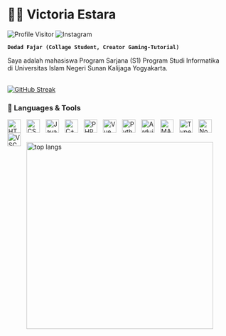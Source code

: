 # 👨‍💻 Victoria Estara
<img alt="Profile Visitor" src="https://img.shields.io/badge/Profile%20Visitors-172B4D?style=for-the-badge&logo=Opsgenie&logoColor=white" />
<img alt="Instagram" href="instagram.com/dedad_fajar" src="https://img.shields.io/badge/Instagram-E4405F?style=for-the-badge&logo=instagram&logoColor=white" />



**`Dedad Fajar (Collage Student, Creator Gaming-Tutorial)`**

Saya adalah mahasiswa Program Sarjana (S1) Program Studi Informatika
<br>
di Universitas Islam Negeri Sunan Kalijaga Yogyakarta.

<br/>
<a href="https://git.io/streak-stats"><img src="https://streak-stats.demolab.com?user=VictoriaEstara&theme=monokai-metallian&locale=id&mode=weekly" alt="GitHub Streak" /></a>

<br/>

### 🧰 Languages & Tools


<img align="left" alt="HTML" width="30px" style="padding-right:10px;" src="https://skillicons.dev/icons?i=html" />
<img align="left" alt="CSS" width="30px" style="padding-right:10px;" src="https://skillicons.dev/icons?i=css" />
<img align="left" alt="JavaScript" width="30px" style="padding-right:10px;" src="https://skillicons.dev/icons?i=js" />
<img align="left" alt="C++" width="30px" style="padding-right:10px;" src="https://skillicons.dev/icons?i=cpp" />
<img align="left" alt="PHP" width="30px" style="padding-right:10px;" src="https://skillicons.dev/icons?i=php" />
<img align="left" alt="Vue" width="30px" style="padding-right:10px;" src="https://skillicons.dev/icons?i=vue" />
<img align="left" alt="Python" width="30px" style="padding-right:10px;" src="https://skillicons.dev/icons?i=py" />
<img align="left" alt="Arduino" width="30px" style="padding-right:10px;" src="https://skillicons.dev/icons?i=arduino" />
<img align="left" alt="MATLAB" width="30px" style="padding-right:10px;" src="https://skillicons.dev/icons?i=matlab" />
<img align="left" alt="TypeScript" width="30px" style="padding-right:10px;" src="https://skillicons.dev/icons?i=ts" />
<img align="left" alt="NodeJS" width="30px" style="padding-right:10px;" src="https://skillicons.dev/icons?i=nodejs" />
<img align="left" alt="VSCode" width="30px" style="padding-right:10px;" src="https://skillicons.dev/icons?i=vscode" />

<br/>
<br/>
<br/>

<img alt="top langs" width="420px" src="https://github-readme-stats.vercel.app/api/top-langs/?username=victoriaestara&layout=compact&theme=tokyonight"/>
